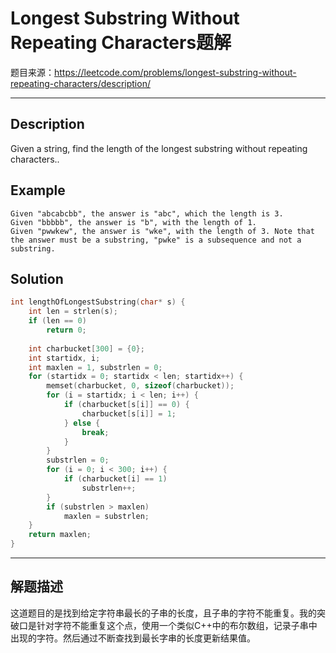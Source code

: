 # Longest Substring Without Repeating Characters题解

题目来源：https://leetcode.com/problems/longest-substring-without-repeating-characters/description/

------

## Description

Given a string, find the length of the longest substring without repeating characters..

## Example

```
Given "abcabcbb", the answer is "abc", which the length is 3.
Given "bbbbb", the answer is "b", with the length of 1.
Given "pwwkew", the answer is "wke", with the length of 3. Note that the answer must be a substring, "pwke" is a subsequence and not a substring.
```

## Solution
```c
int lengthOfLongestSubstring(char* s) {
    int len = strlen(s);
    if (len == 0)
    	return 0;
    
    int charbucket[300] = {0};
    int startidx, i;
    int maxlen = 1, substrlen = 0;
    for (startidx = 0; startidx < len; startidx++) {
    	memset(charbucket, 0, sizeof(charbucket));
    	for (i = startidx; i < len; i++) {
    		if (charbucket[s[i]] == 0) {
    			charbucket[s[i]] = 1;
    		} else {
    			break;
    		}
    	}
    	substrlen = 0;
    	for (i = 0; i < 300; i++) {
    		if (charbucket[i] == 1)
    			substrlen++;
    	}
    	if (substrlen > maxlen)
    		maxlen = substrlen;
    }
    return maxlen;    
}
```

------

## 解题描述

这道题目的是找到给定字符串最长的子串的长度，且子串的字符不能重复。我的突破口是针对字符不能重复这个点，使用一个类似C++中的布尔数组，记录子串中出现的字符。然后通过不断查找到最长字串的长度更新结果值。